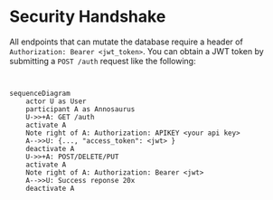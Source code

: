 # Security Handshake

All endpoints that can mutate the database require a header of `Authorization: Bearer <jwt_token>`. You can obtain a JWT token by submitting a `POST /auth` request like the following:

```text


```

```mermaid
sequenceDiagram
    actor U as User
    participant A as Annosaurus
    U->>+A: GET /auth
    activate A
    Note right of A: Authorization: APIKEY <your api key>
    A-->>U: {..., "access_token": <jwt> }
    deactivate A
    U->>+A: POST/DELETE/PUT
    activate A
    Note right of A: Authorization: Bearer <jwt>
    A-->>U: Success reponse 20x
    deactivate A
```